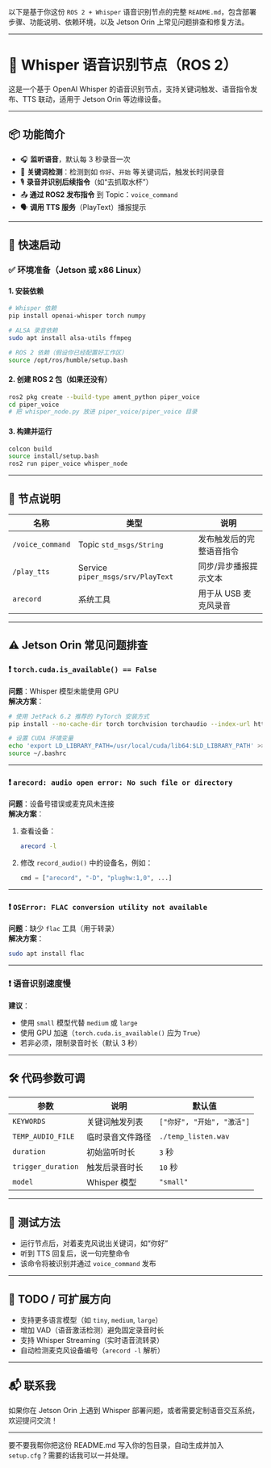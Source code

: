 以下是基于你这份 `ROS 2 + Whisper` 语音识别节点的完整 `README.md`，包含部署步骤、功能说明、依赖环境，以及 Jetson Orin 上常见问题排查和修复方法。

---

# 🧠 Whisper 语音识别节点（ROS 2）

这是一个基于 OpenAI Whisper 的语音识别节点，支持关键词触发、语音指令发布、TTS 联动，适用于 Jetson Orin 等边缘设备。

---

## 📦 功能简介

- 🎧 **监听语音**，默认每 3 秒录音一次
- 🔑 **关键词检测**：检测到如 `你好`、`开始` 等关键词后，触发长时间录音
- 🎙️ **录音并识别后续指令**（如“去抓取水杯”）
- 📤 **通过 ROS2 发布指令** 到 Topic：`voice_command`
- 🗣️ **调用 TTS 服务**（PlayText）播报提示

---

## 🚀 快速启动

### ✅ 环境准备（Jetson 或 x86 Linux）

#### 1. 安装依赖

```bash
# Whisper 依赖
pip install openai-whisper torch numpy

# ALSA 录音依赖
sudo apt install alsa-utils ffmpeg

# ROS 2 依赖（假设你已经配置好工作区）
source /opt/ros/humble/setup.bash
```

#### 2. 创建 ROS 2 包（如果还没有）

```bash
ros2 pkg create --build-type ament_python piper_voice
cd piper_voice
# 把 whisper_node.py 放进 piper_voice/piper_voice 目录
```

#### 3. 构建并运行

```bash
colcon build
source install/setup.bash
ros2 run piper_voice whisper_node
```

---

## 📂 节点说明

| 名称 | 类型 | 说明 |
|------|------|------|
| `/voice_command` | Topic `std_msgs/String` | 发布触发后的完整语音指令 |
| `/play_tts` | Service `piper_msgs/srv/PlayText` | 同步/异步播报提示文本 |
| `arecord` | 系统工具 | 用于从 USB 麦克风录音 |

---

## ⚠️ Jetson Orin 常见问题排查

### ❗ `torch.cuda.is_available() == False`
**问题**：Whisper 模型未能使用 GPU  
**解决方案**：
```bash
# 使用 JetPack 6.2 推荐的 PyTorch 安装方式
pip install --no-cache-dir torch torchvision torchaudio --index-url https://pypi.ngc.nvidia.com

# 设置 CUDA 环境变量
echo 'export LD_LIBRARY_PATH=/usr/local/cuda/lib64:$LD_LIBRARY_PATH' >> ~/.bashrc
source ~/.bashrc
```

---

### ❗ `arecord: audio open error: No such file or directory`
**问题**：设备号错误或麦克风未连接  
**解决方案**：

1. 查看设备：
   ```bash
   arecord -l
   ```
2. 修改 `record_audio()` 中的设备名，例如：
   ```python
   cmd = ["arecord", "-D", "plughw:1,0", ...]
   ```

---

### ❗ `OSError: FLAC conversion utility not available`
**问题**：缺少 `flac` 工具（用于转录）  
**解决方案**：
```bash
sudo apt install flac
```

---

### ❗ 语音识别速度慢
**建议**：
- 使用 `small` 模型代替 `medium` 或 `large`
- 使用 GPU 加速（`torch.cuda.is_available()` 应为 `True`）
- 若非必须，限制录音时长（默认 3 秒）

---

## 🛠️ 代码参数可调

| 参数 | 说明 | 默认值 |
|------|------|--------|
| `KEYWORDS` | 关键词触发列表 | `["你好", "开始", "激活"]` |
| `TEMP_AUDIO_FILE` | 临时录音文件路径 | `./temp_listen.wav` |
| `duration` | 初始监听时长 | `3` 秒 |
| `trigger_duration` | 触发后录音时长 | `10` 秒 |
| `model` | Whisper 模型 | `"small"` |

---

## 🧪 测试方法

- 运行节点后，对着麦克风说出关键词，如“你好”
- 听到 TTS 回复后，说一句完整命令
- 该命令将被识别并通过 `voice_command` 发布

---

## 🧩 TODO / 可扩展方向

- 支持更多语言模型（如 `tiny`, `medium`, `large`）
- 增加 VAD（语音激活检测）避免固定录音时长
- 支持 Whisper Streaming（实时语音流转录）
- 自动检测麦克风设备编号（`arecord -l` 解析）

---

## 📬 联系我

如果你在 Jetson Orin 上遇到 Whisper 部署问题，或者需要定制语音交互系统，欢迎提问交流！

---

要不要我帮你把这份 README.md 写入你的包目录，自动生成并加入 `setup.cfg`？需要的话我可以一并处理。
